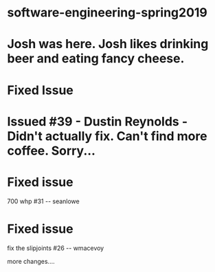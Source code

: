 # software-engineering-spring2019

Josh was here.  Josh likes drinking beer and eating fancy cheese.  
=======

# Fixed Issue

Issued #39 - Dustin Reynolds - 
Didn't actually fix.  Can't find more coffee. Sorry...
=======

# Fixed issue

700 whp #31 -- seanlowe

# Fixed issue

fix the slipjoints #26 -- wmacevoy

more changes....
